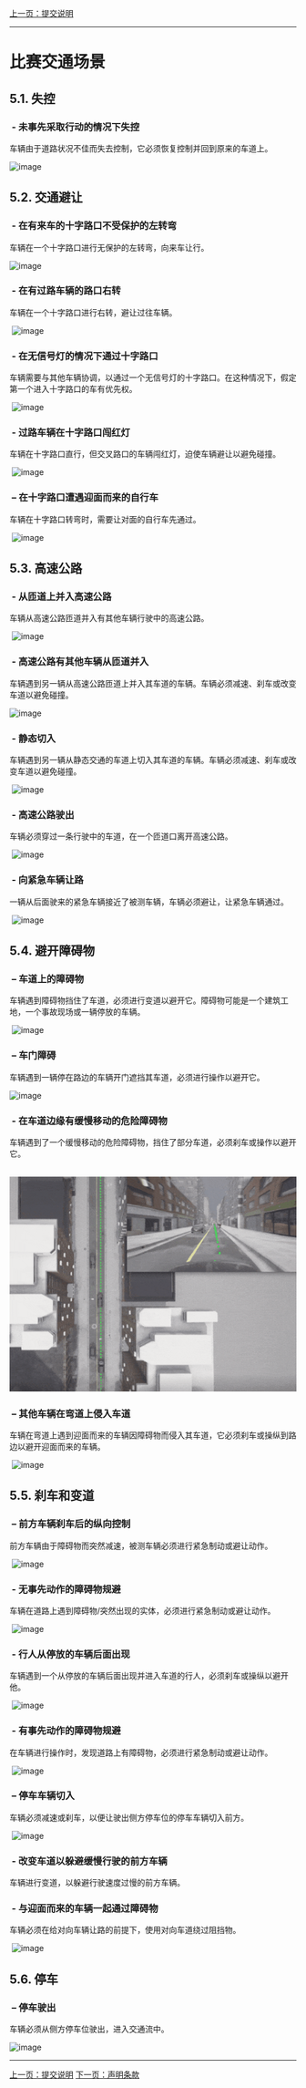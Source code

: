 [上一页：提交说明](submit.md)

---

# 比赛交通场景

## 5.1. 失控

###  - 未事先采取行动的情况下失控

车辆由于道路状况不佳而失去控制，它必须恢复控制并回到原来的车道上。

![image](images/1.gif)

## 5.2. 交通避让

###  - 在有来车的十字路口不受保护的左转弯

车辆在一个十字路口进行无保护的左转弯，向来车让行。

![image](images/2.gif)

###  - 在有过路车辆的路口右转

车辆在一个十字路口进行右转，避让过往车辆。

 ![image](images/3.gif)

###  - 在无信号灯的情况下通过十字路口

车辆需要与其他车辆协调，以通过一个无信号灯的十字路口。在这种情况下，假定第一个进入十字路口的车有优先权。

 ![image](images/4.gif)

###  - 过路车辆在十字路口闯红灯

车辆在十字路口直行，但交叉路口的车辆闯红灯，迫使车辆避让以避免碰撞。

 ![image](images/5.gif)

###  – 在十字路口遭遇迎面而来的自行车

车辆在十字路口转弯时，需要让对面的自行车先通过。

 ![image](images/6.gif)

## 5.3. 高速公路

###  - 从匝道上并入高速公路

车辆从高速公路匝道并入有其他车辆行驶中的高速公路。

 ![image](images/7.gif)

###  - 高速公路有其他车辆从匝道并入

车辆遇到另一辆从高速公路匝道上并入其车道的车辆。车辆必须减速、刹车或改变车道以避免碰撞。

![image](images/8.gif)

###  - 静态切入

车辆遇到另一辆从静态交通的车道上切入其车道的车辆。车辆必须减速、刹车或改变车道以避免碰撞。

 ![image](images/9.gif)

###  - 高速公路驶出

车辆必须穿过一条行驶中的车道，在一个匝道口离开高速公路。

 ![image](images/10.gif)

###  - 向紧急车辆让路

一辆从后面驶来的紧急车辆接近了被测车辆，车辆必须避让，让紧急车辆通过。

 ![image](images/11.gif)

## 5.4. 避开障碍物

###  – 车道上的障碍物

车辆遇到障碍物挡住了车道，必须进行变道以避开它。障碍物可能是一个建筑工地，一个事故现场或一辆停放的车辆。

 ![image](images/12.gif)

###  – 车门障碍

车辆遇到一辆停在路边的车辆开门遮挡其车道，必须进行操作以避开它。

![image](images/13.gif)

###  - 在车道边缘有缓慢移动的危险障碍物

车辆遇到了一个缓慢移动的危险障碍物，挡住了部分车道，必须刹车或操作以避开它。

 ![image](images/14.gif)

###  – 其他车辆在弯道上侵入车道

车辆在弯道上遇到迎面而来的车辆因障碍物而侵入其车道，它必须刹车或操纵到路边以避开迎面而来的车辆。

 ![image](images/15.gif)

## 5.5. 刹车和变道

###  – 前方车辆刹车后的纵向控制

前方车辆由于障碍物而突然减速，被测车辆必须进行紧急制动或避让动作。

 ![image](images/16.gif)

###  - 无事先动作的障碍物规避

车辆在道路上遇到障碍物/突然出现的实体，必须进行紧急制动或避让动作。

 ![image](images/17.gif)

###  - 行人从停放的车辆后面出现 

车辆遇到一个从停放的车辆后面出现并进入车道的行人，必须刹车或操纵以避开他。

 ![image](images/18.gif)

###  - 有事先动作的障碍物规避

在车辆进行操作时，发现道路上有障碍物，必须进行紧急制动或避让动作。

 ![image](images/19.gif)

###  – 停车车辆切入

车辆必须减速或刹车，以便让驶出侧方停车位的停车车辆切入前方。

 ![image](images/20.gif)

###  - 改变车道以躲避缓慢行驶的前方车辆

车辆进行变道，以躲避行驶速度过慢的前方车辆。

###  - 与迎面而来的车辆一起通过障碍物

车辆必须在给对向车辆让路的前提下，使用对向车道绕过阻挡物。

 ![image](images/22.gif)

## 5.6. 停车

###  – 停车驶出

车辆必须从侧方停车位驶出，进入交通流中。

![image](images/23.gif)

---
[上一页：提交说明](submit.md)
[下一页：声明条款](clause.md)